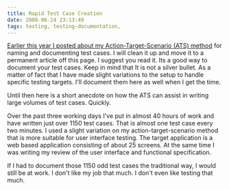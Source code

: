```yaml
---
title: Rapid Test Case Creation
date: 2008-06-24 23:13:49
tags: testing, testing-documentation, 
---
```

<a href="http://distributedlife.com/blog/2008/02/test-case-structure.html">Earlier this year I posted about my Action-Target-Scenario (ATS) method</a> for naming and documenting test cases. I will clean it up and move it to a permanent article off this page. I suggest you read it. Its a good way to document your test cases. Keep in mind that It is not a silver bullet. As a matter of fact that I have made slight variations to the setup to handle specific testing targets. I'll document them here as well when I get the time.

Until then here is a short anecdote on how the ATS can assist in writing large volumes of test cases. Quickly.

Over the past three working days I've put in almost 40 hours of work and have written just over 1150 test cases. That is almost one test case every two minutes. I used a slight variation on my action-target-scenario method that is more suitable for user interface testing. The target application is a web based application consisting of about 25 screens. At the same time I was writing my review of the user interface and functional specification.

If I had to document those 1150 odd test cases the traditional way, I would still be at work. I don't like my job that much. I don't even like testing that much.